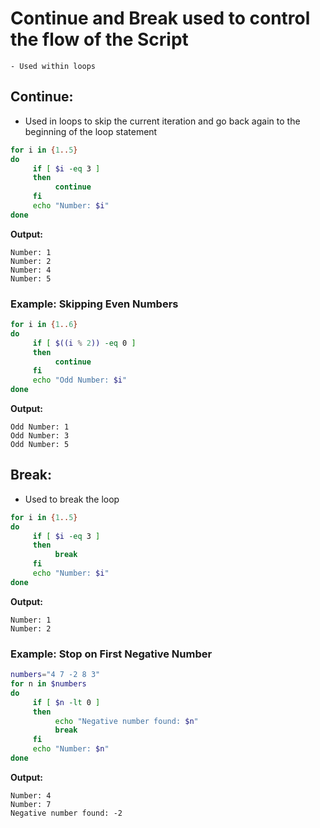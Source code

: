 # Continue and Break used to control the flow of the Script 
	- Used within loops
	 
## Continue:
- Used in loops to skip the current iteration and go back again to the beginning of the loop statement

```bash
for i in {1..5}
do
	 if [ $i -eq 3 ] 
	 then 
		  continue
	 fi
	 echo "Number: $i"
done
```
**Output:**
```
Number: 1
Number: 2
Number: 4
Number: 5
```

### Example: Skipping Even Numbers

```bash
for i in {1..6}
do
	 if [ $((i % 2)) -eq 0 ]
	 then
		  continue
	 fi
	 echo "Odd Number: $i"
done
```
**Output:**
```
Odd Number: 1
Odd Number: 3
Odd Number: 5
```

## Break:
- Used to break the loop

```bash
for i in {1..5}
do
	 if [ $i -eq 3 ] 
	 then 
		  break
	 fi
	 echo "Number: $i"
done
```
**Output:**
```
Number: 1
Number: 2
```

### Example: Stop on First Negative Number

```bash
numbers="4 7 -2 8 3"
for n in $numbers
do
	 if [ $n -lt 0 ]
	 then
		  echo "Negative number found: $n"
		  break
	 fi
	 echo "Number: $n"
done
```
**Output:**
```
Number: 4
Number: 7
Negative number found: -2
```
